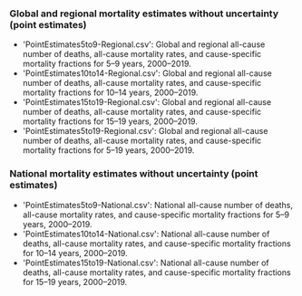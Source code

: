 ### Global and regional mortality estimates without uncertainty (point estimates)
* 'PointEstimates5to9-Regional.csv': Global and regional all-cause number of deaths, all-cause mortality rates, and cause-specific mortality fractions for 5–9 years, 2000–2019.
* 'PointEstimates10to14-Regional.csv': Global and regional all-cause number of deaths, all-cause mortality rates, and cause-specific mortality fractions for 10–14 years, 2000–2019.
* 'PointEstimates15to19-Regional.csv': Global and regional all-cause number of deaths, all-cause mortality rates, and cause-specific mortality fractions for 15–19 years, 2000–2019.
* 'PointEstimates5to19-Regional.csv': Global and regional all-cause number of deaths, all-cause mortality rates, and cause-specific mortality fractions for 5–19 years, 2000–2019.

### National mortality estimates without uncertainty (point estimates)
* 'PointEstimates5to9-National.csv': National all-cause number of deaths, all-cause mortality rates, and cause-specific mortality fractions for 5–9 years, 2000–2019.
* 'PointEstimates10to14-National.csv': National all-cause number of deaths, all-cause mortality rates, and cause-specific mortality fractions for 10–14 years, 2000–2019.
*	'PointEstimates15to19-National.csv': National all-cause number of deaths, all-cause mortality rates, and cause-specific mortality fractions for 15–19 years, 2000–2019.
